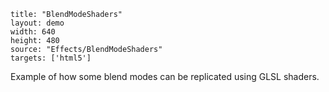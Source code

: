 ```
title: "BlendModeShaders"
layout: demo
width: 640
height: 480
source: "Effects/BlendModeShaders"
targets: ['html5']
```

Example of how some blend modes can be replicated using GLSL shaders.
